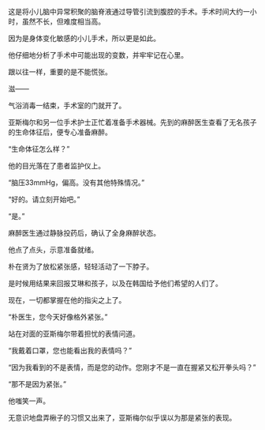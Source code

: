 这是将小儿脑中异常积聚的脑脊液通过导管引流到腹腔的手术。手术时间大约一小时，虽然不长，但难度相当高。

因为是身体变化敏感的小儿手术，所以更是如此。

他仔细地分析了手术中可能出现的变数，并牢牢记在心里。

跟以往一样，重要的是不能慌张。

滋——

气浴消毒一结束，手术室的门就开了。

亚斯梅尔和另一位手术护士正忙着准备手术器械。先到的麻醉医生查看了无名孩子的生命体征后，便专心准备麻醉。

“生命体征怎么样？”

他的目光落在了患者监护仪上。

“脑压33mmHg，偏高。没有其他特殊情况。”

“好的。请立刻开始吧。”

“是。”

麻醉医生通过静脉投药后，确认了全身麻醉状态。

他点了点头，示意准备就绪。

朴在贤为了放松紧张感，轻轻活动了一下脖子。

是时候用结果来回报艾琳和孩子，以及在韩国给予他们希望的人们了。

现在，一切都掌握在他的指尖之上了。

“朴医生，您今天好像格外紧张。”

站在对面的亚斯梅尔带着担忧的表情问道。

“我戴着口罩，您也能看出我的表情吗？”

“因为我看到的不是表情，而是您的动作。您刚才不是一直在握紧又松开拳头吗？”

“那不是因为紧张。”

他嗤笑一声。

无意识地盘弄楸子的习惯又出来了，亚斯梅尔似乎误以为那是紧张的表现。